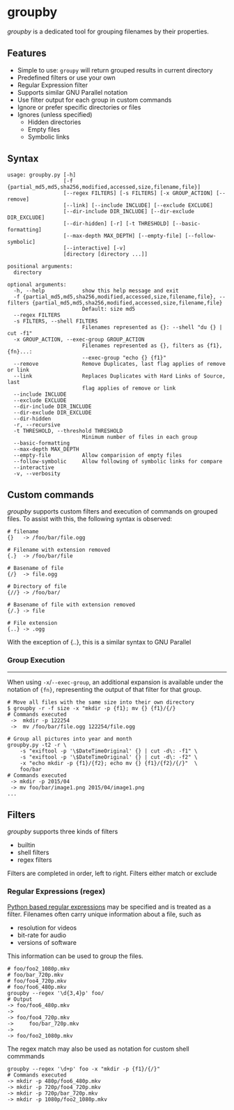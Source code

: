 # **groupby**

*groupby* is a dedicated tool for grouping filenames by their properties.

## Features
* Simple to use: `groupy` will return grouped results in current directory
* Predefined filters or use your own
* Regular Expression filter
* Supports similar GNU Parallel notation
* Use filter output for each group in custom commands
* Ignore or prefer specific directories or files
* Ignores (unless specified)
  * Hidden directories
  * Empty files
  * Symbolic links

## Syntax
```buildoutcfg
usage: groupby.py [-h]
                  [-f {partial_md5,md5,sha256,modified,accessed,size,filename,file}]
                  [--regex FILTERS] [-s FILTERS] [-x GROUP_ACTION] [--remove]
                  [--link] [--include INCLUDE] [--exclude EXCLUDE]
                  [--dir-include DIR_INCLUDE] [--dir-exclude DIR_EXCLUDE]
                  [--dir-hidden] [-r] [-t THRESHOLD] [--basic-formatting]
                  [--max-depth MAX_DEPTH] [--empty-file] [--follow-symbolic]
                  [--interactive] [-v]
                  [directory [directory ...]]

positional arguments:
  directory

optional arguments:
  -h, --help            show this help message and exit
  -f {partial_md5,md5,sha256,modified,accessed,size,filename,file}, --filters {partial_md5,md5,sha256,modified,accessed,size,filename,file}
                        Default: size md5
  --regex FILTERS
  -s FILTERS, --shell FILTERS
                        Filenames represented as {}: --shell "du {} | cut -f1"
  -x GROUP_ACTION, --exec-group GROUP_ACTION
                        Filenames represented as {}, filters as {f1}, {fn}...:
                        --exec-group "echo {} {f1}"
  --remove              Remove Duplicates, last flag applies of remove or link
  --link                Replaces Duplicates with Hard Links of Source, last
                        flag applies of remove or link
  --include INCLUDE
  --exclude EXCLUDE
  --dir-include DIR_INCLUDE
  --dir-exclude DIR_EXCLUDE
  --dir-hidden
  -r, --recursive
  -t THRESHOLD, --threshold THRESHOLD
                        Minimum number of files in each group
  --basic-formatting
  --max-depth MAX_DEPTH
  --empty-file          Allow comparision of empty files
  --follow-symbolic     Allow following of symbolic links for compare
  --interactive
  -v, --verbosity
```

## Custom commands
*groupby* supports custom filters and execution of commands on grouped files.
To assist with this, the following syntax is observed:
```buildoutcfg
# filename
{}   -> /foo/bar/file.ogg
 
# Filename with extension removed
{.}  -> /foo/bar/file

# Basename of file
{/}  -> file.ogg

# Directory of file
{//} -> /foo/bar/

# Basename of file with extension removed
{/.} -> file

# File extension
{..} -> .ogg
```
With the exception of {..}, this is a similar syntax to GNU Parallel

### Group Execution
___
When using `-x`/`--exec-group`, an additional expansion is available under the notation of 
`{fn}`, representing the output of that filter for that group.

```buildoutcfg
# Move all files with the same size into their own directory
$ groupby -r -f size -x "mkdir -p {f1}; mv {} {f1}/{/}
# Commands executed
 ->  mkdir -p 122254
 ->  mv /foo/bar/file.ogg 122254/file.ogg

# Group all pictures into year and month
groupby.py -t2 -r \                             
    -s "exiftool -p '\$DateTimeOriginal' {} | cut -d\: -f1" \                   
    -s "exiftool -p '\$DateTimeOriginal' {} | cut -d\: -f2" \                   
    -x "echo mkdir -p {f1}/{f2}; echo mv {} {f1}/{f2}/{/}"  \                   
    foo/bar
# Commands executed
 -> mkdir -p 2015/04
 -> mv foo/bar/image1.png 2015/04/image1.png
...
```
## Filters
*groupby* supports three kinds of filters
* builtin
* shell filters
* regex filters

Filters are completed in order, left to right.
Filters either match or exclude 
### Regular Expressions (regex)
[Python based regular expressions](https://docs.python.org/3/library/re.html) 
may be specified and is treated as a filter.
Filenames often carry unique information about a file, such as
* resolution for videos
* bit-rate for audio
* versions of software

This information can be used to group the files.

```buildoutcfg
# foo/foo2_1080p.mkv
# foo/bar_720p.mkv
# foo/foo4_720p.mkv
# foo/foo6_480p.mkv
groupby --regex '\d{3,4}p' foo/
# Output
-> foo/foo6_480p.mkv
->
-> foo/foo4_720p.mkv
->     foo/bar_720p.mkv
->
-> foo/foo2_1080p.mkv
```
The regex match may also be used as notation for custom shell commmands

```buildoutcfg
groupby --regex '\d+p' foo -x "mkdir -p {f1}/{/}"
# Commands executed
-> mkdir -p 480p/foo6_480p.mkv
-> mkdir -p 720p/foo4_720p.mkv
-> mkdir -p 720p/bar_720p.mkv
-> mkdir -p 1080p/foo2_1080p.mkv
```
